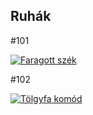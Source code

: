 <section id="Ruhák">
  <h2>Ruhák</h2>
  <div class="product">
    <p>#101</p>
    <a href="images/Ruhák/butor1_large.jpg" target="_blank">
      <img src="images/Ruhák/ruha1_thumb.jpg" alt="Faragott szék" style="max-width: 200px;">
    </a>
  </div>
  <div class="product">
    <p>#102</p>
    <a href="images/Ruhák/ruha2_large.jpg" target="_blank">
      <img src="images/Ruhák/ruha2_thumb.jpg" alt="Tölgyfa komód" style="max-width: 200px;">
    </a>
  </div>
</section>
